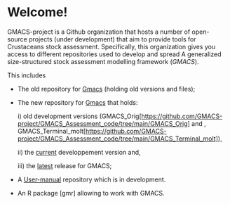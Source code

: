 # Welcome! 

GMACS-project is a Github organization that hosts a number of open-source projects (under development) that aim to provide tools for Crustaceans stock assessment. Specifically, this organization gives you access to different repositories used to develop and spread A generalized size-structured stock assessment modelling framework (_GMACS_). 

This includes
  * The old repository for [Gmacs](https://github.com/GMACS-project/gmacs) (holding old versions and files);
  * The new repository for [Gmacs](https://github.com/GMACS-project/GMACS_Assessment_code) that holds:

    i) old development versions (GMACS_Orig[https://github.com/GMACS-project/GMACS_Assessment_code/tree/main/GMACS_Orig] and , 
    GMACS_Terminal_molt[https://github.com/GMACS-project/GMACS_Assessment_code/tree/main/GMACS_Terminal_molt]),
    
    ii) the [current](https://github.com/GMACS-project/GMACS_Assessment_code/tree/main/GMACS/Dvpt_Version) developpement version and, 
    
    iii) the [latest](https://github.com/GMACS-project/GMACS_Assessment_code/tree/main/GMACS/Latest_Version) release for GMACS;
    
  * A [User-manual](https://github.com/GMACS-project/User-manual) repository which is in development.
  * An R package [gmr] allowing to work with GMACS.
